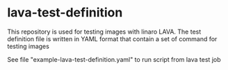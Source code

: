 # lava-test-definition
This repository is used for testing images with linaro LAVA.
The test definition file is written in YAML format that contain a set of command for testing images

See file "example-lava-test-definition.yaml" to run script from lava test job
